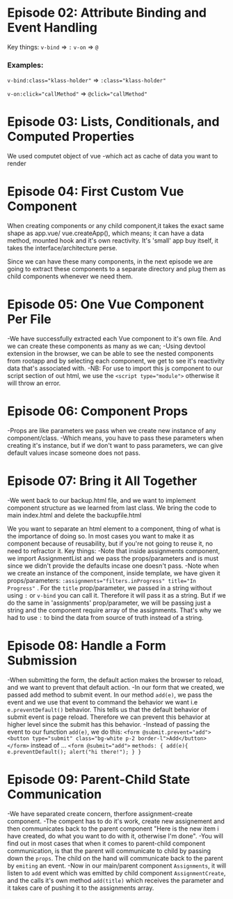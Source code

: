 # Episode 02: Attribute Binding and Event Handling

Key things: 
    `v-bind` => `:`
    `v-on` => `@`

### Examples: 

`v-bind:class="klass-holder"` => `:class="klass-holder"` 
         
`v-on:click="callMethod"` => `@click="callMethod"`

# Episode 03: Lists, Conditionals, and Computed Properties

We used computet object of vue -which act as cache of data you want to render

# Episode 04: First Custom Vue Component

When creating components or any child component,it takes the exact same shape as app.vue/ vue.createApp(),
which means; it can have a data method, mounted hook and it's own reactivity. 
It's 'small' app buy itself, it takes the interface/architecture perse.

Since we can have these many components, in the next episode we are going to extract these components to a separate directory and plug them as child components whenever we need them.

# Episode 05: One Vue Component Per File
-We have successfully extracted each Vue component to it's own file. And we can create these components as many as we can;
-Using devtool extension in the browser, we can be able to see the nested components from rootapp and by selecting each component, we get to see it's reactivity data that's associated with. 
-NB: For use to import this js component to our script section of out html, we use the `<script type="module">` otherwise it will throw an error. 

# Episode 06: Component Props
-Props are like parameters we pass when we create new instance of any component/class.
-Which means, you have to pass these parameters when creating it's instance, but if we don't want to pass parameters, we can give default values incase someone does not pass. 

# Episode 07: Bring it All Together
-We went back to our backup.html file, and we want to implement component structure as we learned from last class. We bring the code to main index.html and delete the backupfile.html

We you want to separate an html element to a component, thing of what is the importance of doing so. In most cases you want to make it as component because of reusability, but if you're not going to reuse it, no need to refractor it.
Key things: 
    -Note that inside assignments component, we import AssignmentList and we pass the props/parameters and is must since we didn't provide the defaults incase one doesn't pass.
    -Note when we create an instance of the component, inside template, we have given it props/parameters: `:assignments="filters.inProgress" title="In Progress"` .
    For the `title` prop/parameter, we passed in a string without using `:` or `v-bind` you can call it. Therefore it will pass it as a string. 
    But if we do the same in 'assignments' prop/parameter, we will be passing just a string and the component require array of the assignments. That's why we had to use `:` to bind the data from source of truth instead of a string. 

# Episode 08: Handle a Form Submission
-When submitting the form, the default action makes the browser to reload, and we want to prevent that default action.
-In our form that we created, we passed add method to submit event. In our method `add(e)`, we pass the event and we use that event to command the behavior we want i.e `e.preventDefault()` behavior. This tells us that the default behavior of submit event is page reload. 
Therefore we can prevent this behavior at higher level since the submit has this behavior. 
-Instead of passing the event to our function `add(e)`, we do this: 
`<form @submit.prevent="add">` 
    `<button type="submit" class="bg-white p-2 border-l">Add</button>`
`</form>`
 instead of ...
 `<form @submit="add">`
 `methods: {
        add(e){
            e.preventDefault();
            alert("hi there!");
        }
    } `


# Episode 09: Parent-Child State Communication
-We have separated create concern, therfore assignment-create component. 
-The compent has to do it's work, create new assignement and then communicates back to the parent component "Here is the new item i have created, do what you want to do with it, otherwise I'm done".
-You will find out in most cases that when it comes to parent-child component communication, is that the parent will communicate to child by passing down the `props`.  The child on the hand will communicate back to the parent by `emiting` an event.
-Now in our main/parent component `Assignments`, it will listen to `add` event which was emitted by child component `AssignmentCreate`, and the calls it's own method `add(title)` which receives the parameter and it takes care of pushing it to the assignments array. 
